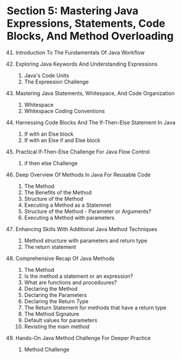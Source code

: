 # Section 5: Mastering Java Expressions, Statements, Code Blocks, And Method Overloading

41. Introduction To The Fundamentals Of Java Workflow

42. Exploring Java Keywords And Understanding Expressions
    1. Java's Code Units
    2. The Expreesion Challenge

43. Mastering Java Statements, Whitespace, And Code Organization
    1. Whitespace
    2. Whitespace Coding Conventions

44. Harnessing Code Blocks And The If-Then-Else Statement In Java
    1. If with an Else block
    2. If with an Else if and Else block

45. Practical If-Then-Else Challenge For Java Flow Control
    1. if then else Challenge

46. Deep Overview Of Methods In Java For Reusable Code
    1. The Method
    2. The Benefits of the Method
    3. Structure of the Method
    4. Executing a Method as a Statemnet
    5. Structure of the Method - Parameter or Arguments?
    6. Executing a Method with parameters

47. Enhancing Skills With Additional Java Method Techniques
    1. Method structure with parameters and return type
    2. The return statement

48. Comprehensive Recap Of Java Methods
    1. The Method
    2. Is the method a statement or an expression?
    3. What are functions and proceduures?
    4. Declaring the Method
    5. Declaring the Parameters
    6. Declaring the Return Type
    7. The Return Statement for methods that have a return type
    8. The Method Signature
    9. Default values for parameters
    10. Revisting the main method

49. Hands-On Java Method Challenge For Deeper Practice
    1. Method Challenge